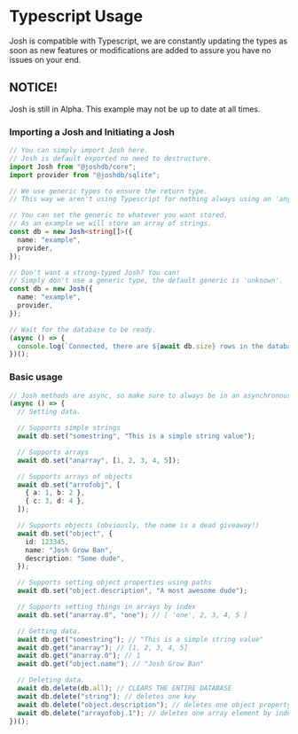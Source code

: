 # Typescript Usage

Josh is compatible with Typescript, we are constantly updating the types as soon as new features or modifications are added to assure you have no issues on your end.

## NOTICE!

Josh is still in Alpha. This example may not be up to date at all times.

### Importing a Josh and Initiating a Josh

```typescript
// You can simply import Josh here.
// Josh is default exported no need to destructure.
import Josh from "@joshdb/core";
import provider from "@joshdb/sqlite";

// We use generic types to ensure the return type.
// This way we aren't using Typescript for nothing always using an 'any' type.

// You can set the generic to whatever you want stored.
// As an example we will store an array of strings.
const db = new Josh<string[]>({
  name: "example",
  provider,
});

// Don't want a strong-typed Josh? You can!
// Simply don't use a generic type, the default generic is 'unknown'.
const db = new Josh({
  name: "example",
  provider,
});

// Wait for the database to be ready.
(async () => {
  console.log(`Connected, there are ${await db.size} rows in the database.`);
})();
```

### Basic usage

```typescript
// Josh methods are async, so make sure to always be in an asynchronous scope.
(async () => {
  // Setting data.

  // Supports simple strings
  await db.set("somestring", "This is a simple string value");

  // Supports arrays
  await db.set("anarray", [1, 2, 3, 4, 5]);

  // Supports arrays of objects
  await db.set("arrofobj", [
    { a: 1, b: 2 },
    { c: 3, d: 4 },
  ]);

  // Supports objects (obviously, the name is a dead giveaway!)
  await db.set("object", {
    id: 123345,
    name: "Josh Grow Ban",
    description: "Some dude",
  });

  // Supports setting object properties using paths
  await db.set("object.description", "A most awesome dude");

  // Supports setting things in arrays by index
  await db.set("anarray.0", "one"); // [ 'one', 2, 3, 4, 5 ]

  // Getting data.
  await db.get("somestring"); // "This is a simple string value"
  await db.get("anarray"); // [1, 2, 3, 4, 5]
  await db.get("anarray.0"); // 1
  await db.get("object.name"); // "Josh Grow Ban"

  // Deleting data.
  await db.delete(db.all); // CLEARS THE ENTIRE DATABASE
  await db.delete("string"); // deletes one key
  await db.delete("object.description"); // deletes one object property by path
  await db.delete("arrayofobj.1"); // deletes one array element by index
})();
```

